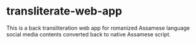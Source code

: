 # transliterate-web-app
This is a back transliteration web app for romanized Assamese language social media contents converted back to native Assamese script.
